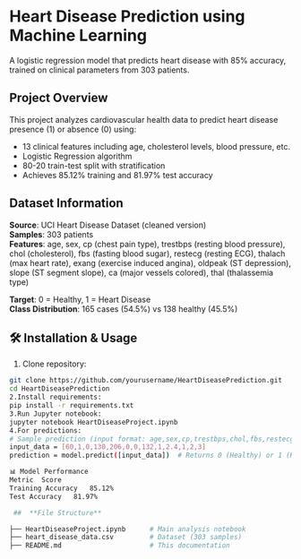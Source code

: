 # Heart Disease Prediction using Machine Learning

A logistic regression model that predicts heart disease with 85% accuracy, trained on clinical parameters from 303 patients.

##  Project Overview
This project analyzes cardiovascular health data to predict heart disease presence (1) or absence (0) using:
- 13 clinical features including age, cholesterol levels, blood pressure, etc.
- Logistic Regression algorithm
- 80-20 train-test split with stratification
- Achieves 85.12% training and 81.97% test accuracy

##  Dataset Information

**Source**: UCI Heart Disease Dataset (cleaned version)  
**Samples**: 303 patients  
**Features**: age, sex, cp (chest pain type), trestbps (resting blood pressure),
chol (cholesterol), fbs (fasting blood sugar), restecg (resting ECG),
thalach (max heart rate), exang (exercise induced angina),
oldpeak (ST depression), slope (ST segment slope),
ca (major vessels colored), thal (thalassemia type)

**Target**: 0 = Healthy, 1 = Heart Disease  
**Class Distribution**: 165 cases (54.5%) vs 138 healthy (45.5%)

## 🛠️ Installation & Usage

1. Clone repository:
```bash
git clone https://github.com/yourusername/HeartDiseasePrediction.git
cd HeartDiseasePrediction
2.Install requirements:
pip install -r requirements.txt
3.Run Jupyter notebook:
jupyter notebook HeartDiseaseProject.ipynb
4.For predictions:
# Sample prediction (input format: age,sex,cp,trestbps,chol,fbs,restecg,thalach,exang,oldpeak,slope,ca,thal)
input_data = [60,1,0,130,206,0,0,132,1,2.4,1,2,3]
prediction = model.predict([input_data])  # Returns 0 (Healthy) or 1 (Heart Disease)

📊 Model Performance
Metric	Score
Training Accuracy	85.12%
Test Accuracy	81.97%

 ##  **File Structure**

├── HeartDiseaseProject.ipynb      # Main analysis notebook
├── heart_disease_data.csv         # Dataset (303 samples)
├── README.md                      # This documentation
